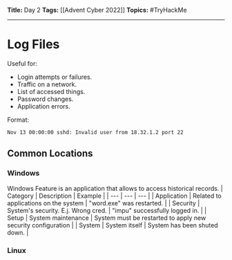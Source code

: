 **Title:** Day 2
**Tags:** [[Advent Cyber 2022]]
**Topics:** #TryHackMe 

---
# Log Files
Useful for:
- Login attempts or failures.
- Traffic on a network.
- List of accessed things.
- Password changes.
- Application errors.

Format:
```log
Nov 13 00:00:00 sshd: Invalid user from 18.32.1.2 port 22
```

## Common Locations
### Windows
Windows Feature is an application that allows to access historical records.
| Category | Description | Example |
| ---  | --- | --- |
| Application | Related to applications on the system | "word.exe" was restarted. |
| Security | System's security. E.j. Wrong cred. | "impu" successfully logged in. |
| Setup | System maintenance | System must be restarted to apply new security configuration |
| System | System itself | System has been shuted down. |

### Linux
